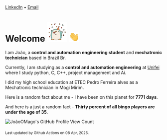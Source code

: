 [LinkedIn](https://www.linkedin.com/in/joão-pedro-gozzoli-b95641301/) &bull;
[Email](joaopedrogozzoli@gmail.com)

# Welcome <img src="happy.gif" height="64px" /> <img src="wave.gif" height="32px" />

I am João, a  **control and automation engineering student** and **mechatronic technician** based in Brazil Br.

Currently, I am studying as a **control and automation engineering** at [Unifei](https://unifei.edu.br) where I study python, C, C++, project management and Ai.

I did my high school education at ETEC Pedro Ferreira alves as a Mechatronic technician in Mogi Mirim.

Here is a random fact about me - I have been on this planet for **7771 days**.

And here is a just a random fact -  **Thirty percent of all bingo players are under the age of 35**.

![JoãoOMago's GitHub Profile View Count](https://komarev.com/ghpvc/?username=JoaoOMago)

<sub>Last updated by Github Actions on 08 Apr, 2025.</sub>
